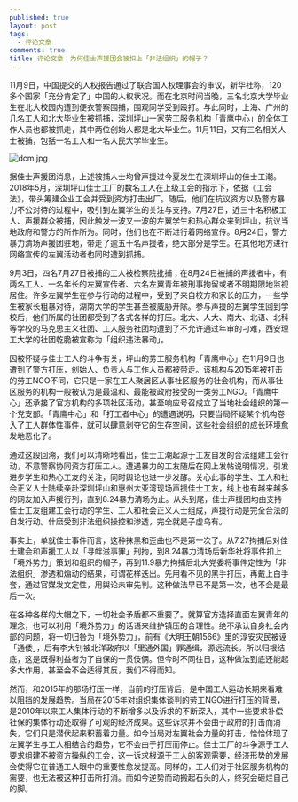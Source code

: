 ```yaml
---
published: true
layout: post
tags:
  - 评论文章
comments: true
title: 评论文章：为何佳士声援团会被扣上「非法组织」的帽子？
---
```



11月9日，中国提交的人权报告通过了联合国人权理事会的审议，新华社称，120多个国家「充分肯定了」中国的人权状况。而在北京时间当晚，三名北京大学毕业生在北大校园内遭到便衣警察围捕，围观同学受到殴打。与此同时，上海、广州的几名工人和北大毕业生被抓捕，深圳坪山一家劳工服务机构「青鹰中心」的全体工作人员也都被抓走，其中两位创始人都是北大毕业生。11月11日，又有三名相关人士被捕，包括一名工人和一名人民大学毕业生。

<img src="https://i.loli.net/2018/11/18/5bf135879dc5e.jpg" alt="dcm.jpg" title="dcm.jpg" />


据佳士声援团消息，上述被捕人士均曾声援过今夏发生在深圳坪山的佳士工潮。2018年5月，深圳坪山佳士工厂的数名工人在上级工会的指示下，依据《工会法》，带头筹建企业工会并受到资方打击出厂。随后，他们在抗议资方以及警方暴力不公对待的过程中，吸引到左翼学生的关注与支持。7月27日，近三十名积极工人、声援群众被捕，因此触发一波又一波的左翼学生和热心群众来到坪山，抗议当地政府和警方的所作所为。同时，他们也在不断进行着网络宣传。8月24日，警方暴力清场声援团驻地，带走了逾五十名声援者，绝大部分是学生。在其他地方进行网络宣传的左翼活动者也同时遭到抓捕。

9月3日，四名7月27日被捕的工人被检察院批捕；在8月24日被捕的声援者中，有两名工人、一名年长的左翼宣传者、六名左翼青年被刑事拘留或者不明期限地监视居住。许多左翼学生在参与行动的过程中，受到了来自校方和家长的压力，一些学生被家长粗暴对待，湖南大学的学生甚至被威胁开除。参与声援的左翼学生回到学校后，他们所属的社团都受到了各式各样的打压。北大、人大、南大、北语、北科等学校的马克思主义社团、工人服务社团均遭到了不允许通过年审的刁难，西安理工大学的社团乾脆被宣称为「组织违法暴动」。

因被怀疑与佳士工人的斗争有关，坪山的劳工服务机构「青鹰中心」在11月9日也遭到了警方打压，创始人、负责人与工作人员都被带走。该机构与2015年被打击的劳工NGO不同，它只是一家在工人聚居区从事社区服务的社会机构，而从事社区服务的机构一般被认为是最温和、最能被政府接受的一类劳工NGO。「青鹰中心」还承接了官方机构的多项社区活动，甚至响应号召成立了当地社会组织的第一个党支部。「青鹰中心」和「打工者中心」的遭遇说明，只要当局怀疑某个机构卷入了工人群体性事件，就可以肆意剥夺它的生存空间，这些社会组织的成长环境愈发地恶化了。

通过这段回溯，我们可以清晰地看出，佳士工潮起源于工友自发的合法组建工会行动，不意警察协同资方打压工人。遭遇暴力的工友随后在网上发帖说明情况，引发进步学生和热心工友的关注，同时舆论也进一步发酵。关心此事的学生、工人和社会正义人士陆续亲赴深圳坪山和惠州大亚湾现场声援佳士工友，线上也有越来越多的网友加入声援行列，直到8.24暴力清场为止。从头到尾，佳士声援团均由支持佳士工友组建工会行动的学生、工人和社会正义人士组成，声援行动是完全合法的自发行动。什麽受到非法组织操控和渗透，完全就是子虚乌有。

事实上，单就佳士事件而言，这种抹黑和歪曲也不是第一次了。从7.27拘捕后对佳士建会和声援工人以「寻衅滋事罪」刑拘，到8.24暴力清场后新华社将事件扣上「境外势力」策划和组织的帽子，再到11.9暴力拘捕后北大党委将事件定性为「非法组织」渗透和煽动的结果，可谓花样迭出。先用看不见的黑手打压，再戴上白手套，通过官媒发文定性，用舆论未审先判。这种做法早已不是第一次，也不会是最后一次。

在各种各样的大帽之下，一切社会矛盾都不重要了。就算官方选择直面左翼青年的理念，也可以利用「境外势力」的话语来维护镇压的合理性。绝不承认自身社会内部的问题，将一切归咎为「境外势力」，前有《大明王朝1566》里的淳安灾民被诬「通倭」，后有李大钊被北洋政府以「里通外国」罪通缉，源远流长。所以归根结底，这是既得利益者为了自保的一贯伎俩。但今时不同往日，这种做法到底还能起多大作用，甚至会不会适得其反，我们不得而知。

然而，和2015年的那场打压一样，当前的打压背后，是中国工人运动长期来看难以阻挡的发展趋势。当局在2015年对组织集体谈判的劳工NGO进行打压的背景，是2010年以来工人集体行动的不断增多以及诉求的不断深入，其中一些要求补偿社保的集体行动还取得了可观的经济成果。这些诉求并不会由于政府的打击而消失，它们只是潜伏起来积蓄着力量。如今当局对左翼社会力量的打击，恰恰体现了左翼学生与工人相结合的趋势，它不会由于打压而停止。佳士工厂的斗争源于工人要求组建不被资方操纵的工会，这一诉求根源于工人的客观需要，经济形势的发展会使得它在普通工人眼中的重要性愈发提高。同样的，工人们对于社区服务机构的需要，也无法被这种打击所打消。而如今逆势而动搬起石头的人，终究会砸烂自己的脚。
